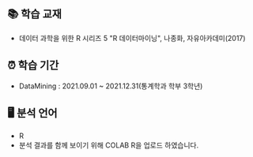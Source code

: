 ## 📚 학습 교재
* 데이터 과학을 위한 R 시리즈 5 "R 데이터마이닝", 나종화, 자유아카데미(2017)

## ⏰ 학습 기간
* DataMining : 2021.09.01 ~ 2021.12.31(통계학과 학부 3학년)

## 🖥 분석 언어
* R
* 분석 결과를 함께 보이기 위해 COLAB R을 업로드 하였습니다.
